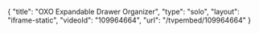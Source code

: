 {
    "title": "OXO Expandable Drawer Organizer",
    "type": "solo",
    "layout": "iframe-static",
    "videoId": "109964664",
    "url": "\/tvpembed\/109964664"
}